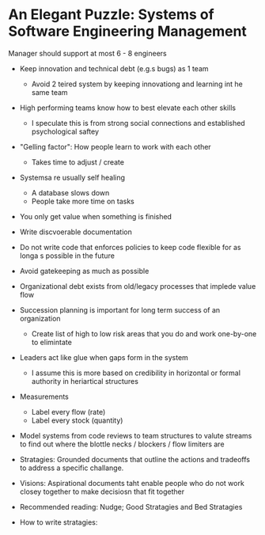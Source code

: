 # An Elegant Puzzle: Systems of Software Engineering Management

Manager should support at most 6 - 8 engineers

* Keep innovation and technical debt (e.g.s bugs) as 1 team
  * Avoid 2 teired system by keeping innovationg and learning int he same team

* High performing teams know how to best elevate each other skills
  * I speculate this is from strong social connections and established psychological saftey

* "Gelling factor": How people learn to work with each other
  * Takes time to adjust / create

* Systemsa re usually self healing
  * A database slows down
  * People take more time on tasks

* You only get value when something is finished

* Write discvoerable documentation

* Do not write code that enforces policies to keep code flexible for as longa s possible in the future

* Avoid gatekeeping as much as possible

* Organizational debt exists from old/legacy processes that implede value flow

* Succession planning is important for long term success of an organization
  * Create list of high to low risk areas that you do and work one-by-one to elimintate

* Leaders act like glue when gaps form in the system
  * I assume this is more based on credibility in horizontal or formal authority in heriartical structures

* Measurements
  * Label every flow (rate)
  * Label every stock (quantity)

* Model systems from code reviews to team structures to valute streams to find out where the blottle necks / blockers / flow limiters are

* Stratagies: Grounded documents that outline the actions and tradeoffs to address a specific challange.

* Visions: Aspirational documents taht enable people who do not work closey together to make decisiosn that fit together

* Recommended reading: Nudge; Good Stratagies and Bed Stratagies

* How to write stratagies:
